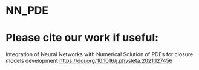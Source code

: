 # NN_PDE

# Please cite our work if useful: 

Integration of Neural Networks with Numerical Solution of PDEs for closure models development
https://doi.org/10.1016/j.physleta.2021.127456
